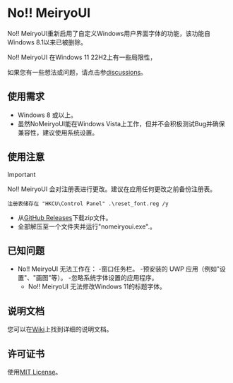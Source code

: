 # No!! MeiryoUI 

No!! MeiryoUI重新启用了自定义Windows用户界面字体的功能，该功能自Windows 8.1以来已被删除。

No!! MeiryoUI 在Windows 11 22H2上有一些局限性，

如果您有一些想法或问题，请点击参[discussions](https://github.com/tatsu-syo/nomeiryoui/discussions)。

## 使用需求

 -  Windows 8 或以上。
 - 虽然NoMeiryoUI能在Windows Vista上工作，但并不会积极测试Bug并确保兼容性，建议使用系统设置。

## 使用注意

> [!IMPORTANT]  
> No!! MeiryoUI 会对注册表进行更改。建议在应用任何更改之前备份注册表。
> 
> ```
> 注册表储存在 "HKCU\Control Panel" .\reset_font.reg /y
> ```

 - 从[GitHub Releases](https://github.com/tatsu-syo/nomeiryoui/releases/latest)下载zip文件。
 - 全部解压至一个文件夹并运行"nomeiryoui.exe".。

## 已知问题

- No!! MeiryoUI 无法工作在：
    -窗口任务栏。
    -预安装的 UWP 应用（例如"设置"、"画图"等）。
    -忽略系统字体设置的应用程序。
    - No!! MeiryoUI 无法修改Windows 11的标题字体。

## 说明文档

您可以在[Wiki](https://github.com/tatsu-syo/nomeiryoui/wiki)上找到详细的说明文档。

## 许可证书

使用[MIT License](https://github.com/tatsu-syo/nomeiryoui/blob/master/license)。
